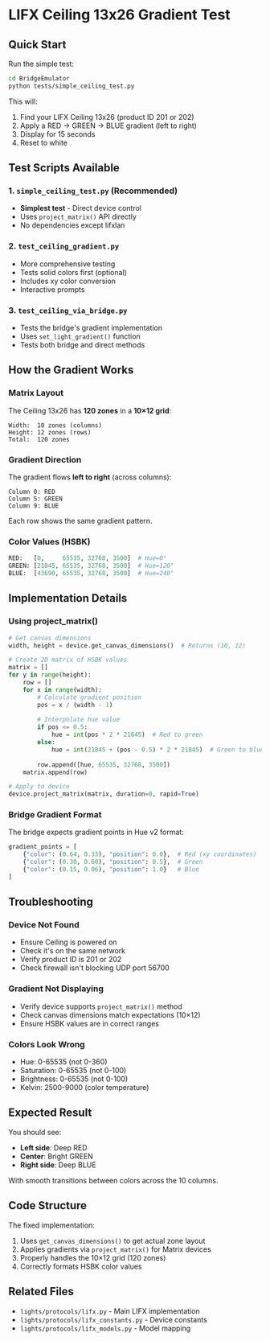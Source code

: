 # LIFX Ceiling 13x26 Gradient Test

## Quick Start

Run the simple test:
```bash
cd BridgeEmulator
python tests/simple_ceiling_test.py
```

This will:
1. Find your LIFX Ceiling 13x26 (product ID 201 or 202)
2. Apply a RED → GREEN → BLUE gradient (left to right)
3. Display for 15 seconds
4. Reset to white

## Test Scripts Available

### 1. `simple_ceiling_test.py` (Recommended)
- **Simplest test** - Direct device control
- Uses `project_matrix()` API directly
- No dependencies except lifxlan

### 2. `test_ceiling_gradient.py`
- More comprehensive testing
- Tests solid colors first (optional)
- Includes xy color conversion
- Interactive prompts

### 3. `test_ceiling_via_bridge.py`
- Tests the bridge's gradient implementation
- Uses `set_light_gradient()` function
- Tests both bridge and direct methods

## How the Gradient Works

### Matrix Layout
The Ceiling 13x26 has **120 zones** in a **10×12 grid**:
```
Width:  10 zones (columns)
Height: 12 zones (rows)
Total:  120 zones
```

### Gradient Direction
The gradient flows **left to right** (across columns):
```
Column 0: RED
Column 5: GREEN  
Column 9: BLUE
```

Each row shows the same gradient pattern.

### Color Values (HSBK)
```python
RED:   [0,     65535, 32768, 3500]  # Hue=0°
GREEN: [21845, 65535, 32768, 3500]  # Hue=120°
BLUE:  [43690, 65535, 32768, 3500]  # Hue=240°
```

## Implementation Details

### Using project_matrix()
```python
# Get canvas dimensions
width, height = device.get_canvas_dimensions()  # Returns (10, 12)

# Create 2D matrix of HSBK values
matrix = []
for y in range(height):
    row = []
    for x in range(width):
        # Calculate gradient position
        pos = x / (width - 1)
        
        # Interpolate hue value
        if pos <= 0.5:
            hue = int(pos * 2 * 21845)  # Red to green
        else:
            hue = int(21845 + (pos - 0.5) * 2 * 21845)  # Green to blue
        
        row.append([hue, 65535, 32768, 3500])
    matrix.append(row)

# Apply to device
device.project_matrix(matrix, duration=0, rapid=True)
```

### Bridge Gradient Format
The bridge expects gradient points in Hue v2 format:
```python
gradient_points = [
    {"color": (0.64, 0.33), "position": 0.0},  # Red (xy coordinates)
    {"color": (0.30, 0.60), "position": 0.5},  # Green
    {"color": (0.15, 0.06), "position": 1.0}   # Blue
]
```

## Troubleshooting

### Device Not Found
- Ensure Ceiling is powered on
- Check it's on the same network
- Verify product ID is 201 or 202
- Check firewall isn't blocking UDP port 56700

### Gradient Not Displaying
- Verify device supports `project_matrix()` method
- Check canvas dimensions match expectations (10×12)
- Ensure HSBK values are in correct ranges

### Colors Look Wrong
- Hue: 0-65535 (not 0-360)
- Saturation: 0-65535 (not 0-100)
- Brightness: 0-65535 (not 0-100)
- Kelvin: 2500-9000 (color temperature)

## Expected Result

You should see:
- **Left side**: Deep RED
- **Center**: Bright GREEN
- **Right side**: Deep BLUE

With smooth transitions between colors across the 10 columns.

## Code Structure

The fixed implementation:
1. Uses `get_canvas_dimensions()` to get actual zone layout
2. Applies gradients via `project_matrix()` for Matrix devices
3. Properly handles the 10×12 grid (120 zones)
4. Correctly formats HSBK color values

## Related Files
- `lights/protocols/lifx.py` - Main LIFX implementation
- `lights/protocols/lifx_constants.py` - Device constants
- `lights/protocols/lifx_models.py` - Model mapping